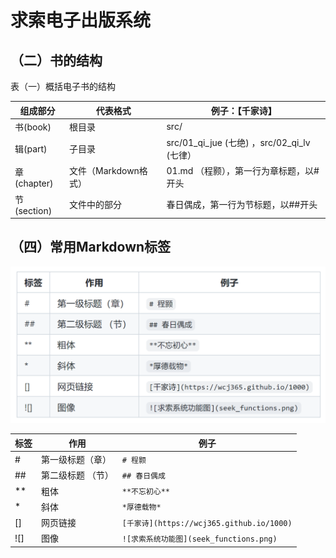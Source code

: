  # 求索电子出版系统

 ## （二）书的结构

表（一）概括电子书的结构

组成部分      | 代表格式              | 例子：【千家诗】
-------------| ---------------------|-----------------------------------------------
书(book)     | 根目录                | src/                                       |
辑(part)     | 子目录                | src/01_qi_jue (七绝) ，src/02_qi_lv (七律） |
章(chapter)  | 文件（Markdown格式）  | 01.md （程颢），第一行为章标题，以#开头       |
节(section)  | 文件中的部分          | 春日偶成，第一行为节标题，以##开头            |

## （四）常用Markdown标签

![常用Markdown标签](markdown_tags.png)

标签      | 作用            | 例子
---------|-----------------|-----------------------------------------------
\#       | 第一级标题（章）  | `# 程颢`
\##      | 第二级标题 （节） | `## 春日偶成`                     
\**      | 粗体             | `**不忘初心**`  
\*       | 斜体             | `*厚德载物*`
\[]      | 网页链接         | `[千家诗](https://wcj365.github.io/1000)`
\![]     | 图像             | `![求索系统功能图](seek_functions.png)`
